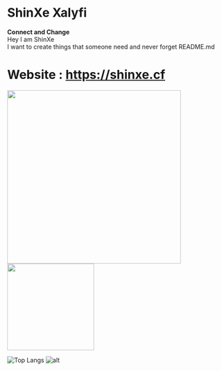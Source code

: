 # ShinXe Xalyfi
**Connect and Change**  
Hey I am ShinXe    
I want to create things that someone need and never forget
README.md



# Website : https://shinxe.cf
<img src="https://shinxe.cf/image/dragon_red.png" width="400px"><img src="https://shinxe.cf/image/ShinXe.png" width="200px">

![Top Langs](https://github-readme-stats.vercel.app/api?username=shinxe&show_icons=true&theme=nightowl&count_private=&title_color=00ffff&text_color=7fbfff)
![alt](https://github-readme-stats.vercel.app/api/top-langs/?username=shinxe&layout=compact&theme=nightowl&text_color=7fbfff)
